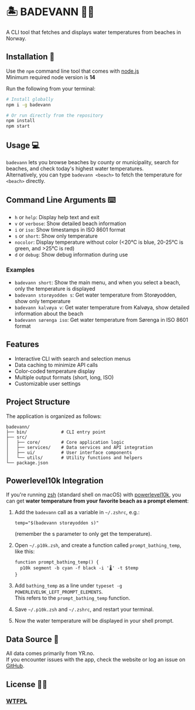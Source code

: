 # 🏝 BADEVANN 🏊‍♂️

A CLI tool that fetches and displays water temperatures from beaches in Norway.

## Installation 💾

Use the `npm` command line tool that comes with [node.js](https://nodejs.org/)  
Minimum required node version is **14**

Run the following from your terminal:  
```bash
# Install globally
npm i -g badevann

# Or run directly from the repository
npm install
npm start
```

## Usage 💻

`badevann` lets you browse beaches by county or municipality, search for beaches, and check today's highest water temperatures.  
Alternatively, you can type `badevann <beach>` to fetch the temperature for `<beach>` directly.

## Command Line Arguments ⌨️

- `h` or `help`: Display help text and exit
- `v` or `verbose`: Show detailed beach information
- `i` or `iso`: Show timestamps in ISO 8601 format
- `s` or `short`: Show only temperature
- `nocolor`: Display temperature without color (<20°C is blue, 20-25°C is green, and >25°C is red)
- `d` or `debug`: Show debug information during use

### Examples

- `badevann short`: Show the main menu, and when you select a beach, only the temperature is displayed
- `badevann storøyodden s`: Get water temperature from Storøyodden, show only temperature
- `badevann kalvøya v`: Get water temperature from Kalvøya, show detailed information about the beach
- `badevann sørenga iso`: Get water temperature from Sørenga in ISO 8601 format

## Features

- Interactive CLI with search and selection menus
- Data caching to minimize API calls
- Color-coded temperature display
- Multiple output formats (short, long, ISO)
- Customizable user settings

## Project Structure

The application is organized as follows:

```
badevann/
├── bin/             # CLI entry point
├── src/
│   ├── core/        # Core application logic
│   ├── services/    # Data services and API integration
│   ├── ui/          # User interface components
│   └── utils/       # Utility functions and helpers
└── package.json
```

## Powerlevel10k Integration

If you're running [zsh](https://www.zsh.org/) (standard shell on macOS) with [powerlevel10k](https://github.com/romkatv/powerlevel10k), you can get **water temperature from your favorite beach as a prompt element**:

1. Add the `badevann` call as a variable in `~/.zshrc`, e.g.:  
   ```
   temp="$(badevann storøyodden s)"
   ```  
   (remember the s parameter to only get the temperature).
   
2. Open `~/.p10k.zsh`, and create a function called `prompt_bathing_temp`, like this:  
   ```
   function prompt_bathing_temp() {
     p10k segment -b cyan -f black -i '🌡' -t $temp
   }
   ```
   
3. Add `bathing_temp` as a line under `typeset -g POWERLEVEL9K_LEFT_PROMPT_ELEMENTS`.  
   This refers to the `prompt_bathing_temp` function.
   
4. Save `~/.p10k.zsh` and `~/.zshrc`, and restart your terminal.

5. Now the water temperature will be displayed in your shell prompt.

## Data Source 💽

All data comes primarily from YR.no.  
If you encounter issues with the app, check the website or log an issue on [GitHub](https://github.com/damsleth/badevann/issues).

## License 🤷‍♂️

### [WTFPL](http://www.wtfpl.net/)